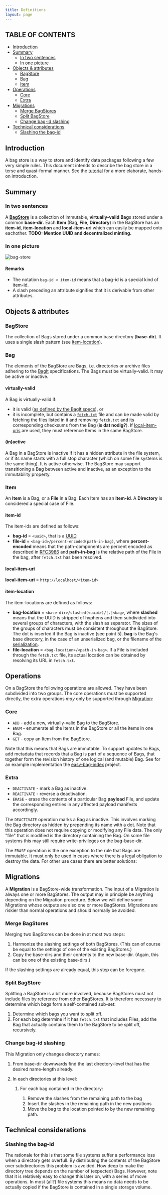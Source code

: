 ```yaml
---
title: Definitions
layout: page
---
```


TABLE OF CONTENTS
-----------------

- [Introduction](#introduction)
- [Summary](#summary)
  * [In two sentences](#in-two-sentences)
  * [In one picture](#in-one-picture)
- [Objects & attributes](#objects---attributes)
  * [BagStore](#bagstore)
  * [Bag](#bag)
  * [Item](#item)
- [Operations](#operations)
  * [Core](#core)
  * [Extra](#extra)
- [Migrations](#migrations)
  * [Merge BagStores](#merge-bagstores)
  * [Split BagStore](#split-bagstore)
  * [Change bag-id slashing](#change-bag-id-slashing)
- [Technical considerations](#technical-considerations)
  * [Slashing the bag-id](#slashing-the-bag-id)


Introduction
------------
A bag store is a way to store and identify data packages following a few very simple rules. This 
document intends to describe the bag store in a terse and quasi-formal manner. See the [tutorial] 
for a more elaborate, hands-on introduction.

[tutorial]: 04_tutorial.html

Summary
-------

### In two sentences
A [**BagStore**](#bagstore) is a collection of immutable, **virtually-valid** **Bag**s stored under 
a common **base-dir**. Each **Item** (Bag, **File**, **Directory**) in the BagStore has an 
**item-id**, **item-location** and **local-item-uri** which can easily be mapped onto eachother. 
**TODO: Mention UUID and decentralized minting.**

### In one picture
![bag-store](./img/bag-store.svg)   

#### Remarks
* The notation `bag-id < item-id` means that a bag-id is a special kind of item-id.
* A slash preceding an attribute signifies that it is derivable from other attributes.

Objects & attributes
--------------------
### BagStore
The collection of Bags stored under a common base directory (**base-dir**). It uses a single slash 
pattern (see [item-location](#item-location)).

### Bag
The elements of the BagStore are Bags, i.e. directories or archive files adhering to the [BagIt] 
specifications. The Bags must be virtually-valid. It may be active or inactive.

#### virtually-valid
A Bag is virtually-valid if:

- it is valid ([as defined by the BagIt specs]), or
- it is incomplete, but contains a [`fetch.txt`] file and can be made valid by fetching the files
  listed in it and removing `fetch.txt` and its corresponding checksums from the Bag (**is dat nodig?**). If [local-item-uris](#local-item-uri) 
  are used, they must reference Items in the same BagStore.
  
#### (in)active  
A Bag in a BagStore is inactive if it has a hidden attribute in the file system, or if its name starts with a full stop character
(which on some file systems is the same thing). It is active otherwise. The BagStore may support transitioning a Bag between active and
inactive, as an exception to the immutability property.
  
### Item
An **Item** is a Bag, or a **File** in a Bag. Each Item has an **item-id**. A **Directory** is considered a 
special case of File.

#### item-id
The item-ids are defined as follows:

- **bag-id** = `<uuid>`, that is a [UUID]. 
- **file-id** = `<bag-id>/percent-encoded(path-in-bag)`, where **percent-encoded** means that the 
  path-components are percent encoded as described in [RFC3986] and **path-in-bag** is the relative
  path of the File in the bag, after `fetch.txt` has been resolved.
  
#### local-item-uri

**<a id="local-item-uri" />local-item-uri** = `http://localhost/<item-id>`
 

#### item-location
The item-locations are defined as follows:

- **bag-location** = `<base-dir>/slashed(<uuid>)/[.]<bag>`, where **slashed** means that
  the UUID is stripped of hyphens and then subdivided into several groups of characters, with the
  slash as separator. The sizes of the groups of characters must be consistent throughout the
  BagStore. The dot is inserted if the Bag is inactive (see point 5). **bag** is the Bag's base directory,
  in the case of an unserialized bag, or the filename of the [serialization].
- **file-location** = `<bag-location>/<path-in-bag>`. If a File is included through the `fetch.txt`
  file, its actual location can be obtained by resolving its URL in `fetch.txt`.

[BagIt]: https://tools.ietf.org/html/draft-kunze-bagit
[as defined by the BagIt specs]: https://tools.ietf.org/html/draft-kunze-bagit#section-3
[serialization]: https://tools.ietf.org/html/draft-kunze-bagit#section-4
[UUID]: https://en.wikipedia.org/wiki/Universally_unique_identifier
[RFC3986]: https://tools.ietf.org/html/rfc3986#section-2.1
[`fetch.txt`]: https://tools.ietf.org/html/draft-kunze-bagit#section-2.2.3

Operations
----------
On a BagStore the following operations are allowed. They have been subdivided into two groups. The core
operations must be supported directly, the extra operations *may* only be supported through [Migration]:

### Core
* `ADD` - add a new, virtually-valid Bag to the BagStore.
* `ENUM` - enumerate all the Items in the BagStore or all the items in one Bag.
* `GET` - copy an Item from the BagStore.

Note that this means that Bags are immutable. To support updates to Bags, add metadata that records 
that a Bag is part of a sequence of Bags, that together form the revision history of one logical 
(and mutable) Bag. See for an example implementation the [easy-bag-index] project.

### Extra
* `DEACTIVATE` - mark a Bag as inactive.
* `REACTIVATE` - reverse a deactivation.
* `ERASE` - erase the contents of a particular Bag **payload** File, and update the corresponding 
   entries in any affected payload manifests accordingly. 

The `DEACTIVATE` operation marks a Bag as inactive. This involves marking the Bag directory as hidden 
by prepending its name with a dot. Note that this operation does not require copying or modifying any 
File data. The only "file" that is modified is the directory containing the Bag. On some file systems 
this may still require write-privileges on the bag-base-dir.

The `ERASE` operation is the one exception to the rule that Bags are immutable. It must only be used in cases
where there is a legal obligation to destroy the data. For other use cases there are better solutions:

[easy-bag-index]: https://github.com/DANS-KNAW/easy-bag-index
[Migration]: #migrations

 

Migrations
----------  
A **Migration** is a BagStore-wide transformation. The input of a Migration is always one or more BagStores. The output
may in principle be anything depending on the Migration procedure. Below we will define some Migrations whose outputs are also one or
more BagStores. Migrations are riskier than normal operations and should normally be avoided.

### Merge BagStores
Merging two BagStores can be done in at most two steps:

1. Harmonize the slashing settings of both BagStores. (This can of course be equal to the settings of one of the existing BagStores.)
2. Copy the base-dirs and their contents to the new base-dir. (Again, this can be one of the existing base-dirs.)

If the slashing settings are already equal, this step can be foregone.

### Split BagStore
Splitting a BagStore is a bit more involved, because BagStores must not include files by reference from other BagStores. It is therefore
necessary to determine which bags form a self-contained sub-set:

1. Determine which bags you want to split off.
2. For each bag determine if it has `fetch.txt` that includes Files, add the Bag that actually contains them to the BagStore to be
   split off, recursively.

### Change bag-id slashing
This Migration only changes directory names:

1. From base-dir downwards find the last directory-level that has the desired name-length already. 
2. In each directories at this level:
   
   1. For each bag contained in the directory:

      1. Remove the slashes from the remaining path to the bag
      2. Insert the slashes in the remaining path in the new positions
      3. Move the bag to the location pointed to by the new remaining path.


Technical considerations
------------------------

### Slashing the bag-id

The rationale for this is that some file systems suffer a performance loss when a directory gets overfull. By distributing the
contents of the BagStore over subdirectories this problem is avoided. How deep to make the directory tree depends on the
number of (expected) Bags. However, note that it is relatively easy to change this later on, with a series of move operations.
In most (all?) file systems this means no data needs to be actually copied if the BagStore is contained in a single 
storage volume.